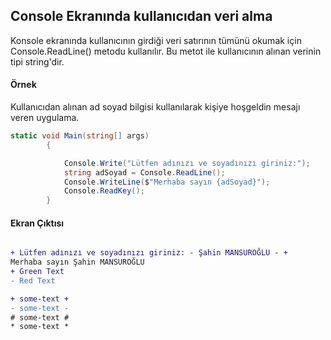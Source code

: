 ## Console Ekranında kullanıcıdan veri alma
Konsole ekranında kullanıcının girdiği veri satırının tümünü okumak için Console.ReadLine() metodu kullanılır. 
Bu metot ile kullanıcının alınan verinin tipi string'dir. 
#### Örnek
Kullanıcıdan alınan ad soyad bilgisi kullanılarak kişiye hoşgeldin mesajı veren uygulama.
```csharp
static void Main(string[] args)
        {

            Console.Write("Lütfen adınızı ve soyadınızı giriniz:");
            string adSoyad = Console.ReadLine();
            Console.WriteLine($"Merhaba sayın {adSoyad}");
            Console.ReadKey();
        }
```
  #### Ekran Çıktısı
````diff

+ Lütfen adınızı ve soyadınızı giriniz: - Şahin MANSUROĞLU - +
Merhaba sayın Şahin MANSUROĞLU
+ Green Text
- Red Text

+ some-text +
- some-text -
# some-text #
* some-text *
````


